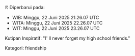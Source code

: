 ⏰ Diperbarui pada:
- WIB: Minggu, 22 Juni 2025 21.26.07 UTC
- WITA: Minggu, 22 Juni 2025 22.26.07 UTC
- WIT: Minggu, 22 Juni 2025 23.26.07 UTC

Kutipan Inspiratif:
"I' ll never forget my high school friends."


Kategori: friendship

